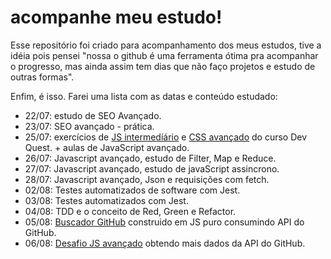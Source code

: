 # acompanhe meu estudo!

Esse repositório foi criado para acompanhamento dos meus estudos, tive a idéia pois pensei "nossa o github é uma ferramenta ótima pra acompanhar o progresso, mas ainda assim tem dias que não faço projetos e estudo de outras formas". 

Enfim, é isso. Farei uma lista com as datas e conteúdo estudado:

-  22/07: estudo de SEO Avançado.
-  23/07: SEO avançado - prática.
-  25/07: exercícios de <a href ="https://github.com/ph-bicalho/js-exercicio">JS intermedíário</a> e <a href ="https://github.com/ph-bicalho/css-exercicio">CSS avançado</a> do curso Dev Quest. + aulas de JavaScript avançado.
- 26/07: Javascript avançado, estudo de Filter, Map e Reduce.
- 27/07: Javascript avançado, estudo de javaScript assincrono.
- 28/07: Javascript avançado, Json e  requisições com fetch.
- 02/08: Testes automatizados de software com Jest.
- 03/08: Testes automatizados com Jest.
- 04/08: TDD e o conceito de Red, Green e Refactor.
- 05/08: <a href= "https://github.com/ph-bicalho/buscador-github"> Buscador GitHub</a> construido em JS puro consumindo API do GitHub.
- 06/08: <a href= "https://github.com/ph-bicalho/quest-js-avancado"> Desafio JS avançado</a> obtendo mais dados da API do GitHub.
